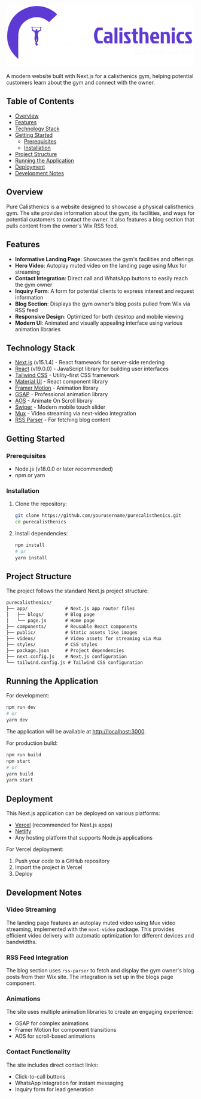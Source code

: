 <img src="public/logo/pure calisthenics white.png" alt="Pure Calisthenics" width="500">

A modern website built with Next.js for a calisthenics gym, helping potential customers learn about the gym and connect with the owner.

## Table of Contents

- [Overview](#overview)
- [Features](#features)
- [Technology Stack](#technology-stack)
- [Getting Started](#getting-started)
  - [Prerequisites](#prerequisites)
  - [Installation](#installation)
- [Project Structure](#project-structure)
- [Running the Application](#running-the-application)
- [Deployment](#deployment)
- [Development Notes](#development-notes)

## Overview

Pure Calisthenics is a website designed to showcase a physical calisthenics gym. The site provides information about the gym, its facilities, and ways for potential customers to contact the owner. It also features a blog section that pulls content from the owner's Wix RSS feed.

## Features

- **Informative Landing Page**: Showcases the gym's facilities and offerings
- **Hero Video**: Autoplay muted video on the landing page using Mux for streaming
- **Contact Integration**: Direct call and WhatsApp buttons to easily reach the gym owner
- **Inquiry Form**: A form for potential clients to express interest and request information
- **Blog Section**: Displays the gym owner's blog posts pulled from Wix via RSS feed
- **Responsive Design**: Optimized for both desktop and mobile viewing
- **Modern UI**: Animated and visually appealing interface using various animation libraries

## Technology Stack

- [Next.js](https://nextjs.org/) (v15.1.4) - React framework for server-side rendering
- [React](https://reactjs.org/) (v19.0.0) - JavaScript library for building user interfaces
- [Tailwind CSS](https://tailwindcss.com/) - Utility-first CSS framework
- [Material UI](https://mui.com/) - React component library
- [Framer Motion](https://www.framer.com/motion/) - Animation library
- [GSAP](https://greensock.com/gsap/) - Professional animation library
- [AOS](https://michalsnik.github.io/aos/) - Animate On Scroll library
- [Swiper](https://swiperjs.com/) - Modern mobile touch slider
- [Mux](https://mux.com/) - Video streaming via next-video integration
- [RSS Parser](https://github.com/rbren/rss-parser) - For fetching blog content

## Getting Started

### Prerequisites

- Node.js (v18.0.0 or later recommended)
- npm or yarn

### Installation

1. Clone the repository:

   ```bash
   git clone https://github.com/yourusername/purecalisthenics.git
   cd purecalisthenics
   ```

2. Install dependencies:
   ```bash
   npm install
   # or
   yarn install
   ```

## Project Structure

The project follows the standard Next.js project structure:

```
purecalisthenics/
├── app/              # Next.js app router files
│   ├── blogs/        # Blog page
│   └── page.js       # Home page
├── components/       # Reusable React components
├── public/           # Static assets like images
├── videos/           # Video assets for streaming via Mux
├── styles/           # CSS styles
├── package.json      # Project dependencies
├── next.config.js    # Next.js configuration
└── tailwind.config.js # Tailwind CSS configuration
```

## Running the Application

For development:

```bash
npm run dev
# or
yarn dev
```

The application will be available at [http://localhost:3000](http://localhost:3000).

For production build:

```bash
npm run build
npm start
# or
yarn build
yarn start
```

## Deployment

This Next.js application can be deployed on various platforms:

- [Vercel](https://vercel.com/) (recommended for Next.js apps)
- [Netlify](https://www.netlify.com/)
- Any hosting platform that supports Node.js applications

For Vercel deployment:

1. Push your code to a GitHub repository
2. Import the project in Vercel
3. Deploy

## Development Notes

### Video Streaming

The landing page features an autoplay muted video using Mux video streaming, implemented with the `next-video` package. This provides efficient video delivery with automatic optimization for different devices and bandwidths.

### RSS Feed Integration

The blog section uses `rss-parser` to fetch and display the gym owner's blog posts from their Wix site. The integration is set up in the blogs page component.

### Animations

The site uses multiple animation libraries to create an engaging experience:

- GSAP for complex animations
- Framer Motion for component transitions
- AOS for scroll-based animations

### Contact Functionality

The site includes direct contact links:

- Click-to-call buttons
- WhatsApp integration for instant messaging
- Inquiry form for lead generation
